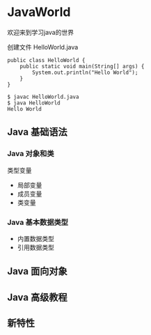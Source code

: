 # JavaWorld
欢迎来到学习java的世界

创建文件 HelloWorld.java
```
public class HelloWorld {
    public static void main(String[] args) {
        System.out.println("Hello World");
    }
}
```
```
$ javac HelloWorld.java
$ java HelloWorld
Hello World
```

## Java 基础语法

### Java 对象和类
类型变量
- 局部变量
- 成员变量
- 类变量

### Java 基本数据类型
- 内置数据类型
- 引用数据类型

## Java 面向对象


## Java 高级教程

## 新特性
